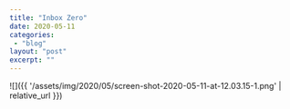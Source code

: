 ```yaml
---
title: "Inbox Zero"
date: 2020-05-11
categories: 
 - "blog"
layout: "post"
excerpt: ""
---
```


![]({{ '/assets/img/2020/05/screen-shot-2020-05-11-at-12.03.15-1.png' | relative_url }})
